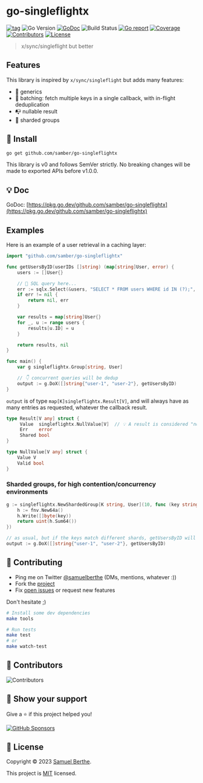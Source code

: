 
# go-singleflightx

[![tag](https://img.shields.io/github/tag/samber/go-singleflightx.svg)](https://github.com/samber/go-singleflightx/releases)
![Go Version](https://img.shields.io/badge/Go-%3E%3D%201.18.0-%23007d9c)
[![GoDoc](https://godoc.org/github.com/samber/go-singleflightx?status.svg)](https://pkg.go.dev/github.com/samber/go-singleflightx)
![Build Status](https://github.com/samber/go-singleflightx/actions/workflows/test.yml/badge.svg)
[![Go report](https://goreportcard.com/badge/github.com/samber/go-singleflightx)](https://goreportcard.com/report/github.com/samber/go-singleflightx)
[![Coverage](https://img.shields.io/codecov/c/github/samber/go-singleflightx)](https://codecov.io/gh/samber/go-singleflightx)
[![Contributors](https://img.shields.io/github/contributors/samber/go-singleflightx)](https://github.com/samber/go-singleflightx/graphs/contributors)
[![License](https://img.shields.io/github/license/samber/go-singleflightx)](./LICENSE)

> x/sync/singleflight but better

## Features

This library is inspired by `x/sync/singleflight` but adds many features:
- 🧬 generics
- 🍱 batching: fetch multiple keys in a single callback, with in-flight deduplication
- 📭 nullable result
- 🍕 sharded groups

## 🚀 Install

```sh
go get github.com/samber/go-singleflightx
```

This library is v0 and follows SemVer strictly. No breaking changes will be made to exported APIs before v1.0.0.

## 💡 Doc

GoDoc: [https://pkg.go.dev/github.com/samber/go-singleflightx](https://pkg.go.dev/github.com/samber/go-singleflightx)

## Examples

Here is an example of a user retrieval in a caching layer:

```go
import "github.com/samber/go-singleflightx"

func getUsersByID(userIDs []string) (map[string]User, error) {
    users := []User{}

    // 📍 SQL query here...
    err := sqlx.Select(&users, "SELECT * FROM users WHERE id IN (?);", userIDs...)
    if err != nil {
        return nil, err
    }

    var results = map[string]User{}
    for _, u := range users {
        results[u.ID] = u
    }

    return results, nil
}

func main() {
    var g singleflightx.Group[string, User]

    // 👇 concurrent queries will be dedup
    output := g.DoX([]string{"user-1", "user-2"}, getUsersByID)
}
```

`output` is of type `map[K]singleflightx.Result[V]`, and will always have as many entries as requested, whatever the callback result.

```go
type Result[V any] struct {
  	 Value  singleflightx.NullValue[V]  // 💡 A result is considered "null" if the callback did not return it.
  	 Err    error
  	 Shared bool
}

type NullValue[V any] struct {
	Value V
	Valid bool
}
```

### Sharded groups, for high contention/concurrency environments

```go
g := singleflightx.NewShardedGroup[K string, User](10, func (key string) uint {
    h := fnv.New64a()
    h.Write([]byte(key))
    return uint(h.Sum64())
})

// as usual, but if the keys match different shards, getUsersByID will be called twice
output := g.DoX([]string{"user-1", "user-2"}, getUsersByID) 
```


## 🤝 Contributing

- Ping me on Twitter [@samuelberthe](https://twitter.com/samuelberthe) (DMs, mentions, whatever :))
- Fork the [project](https://github.com/samber/go-singleflightx)
- Fix [open issues](https://github.com/samber/go-singleflightx/issues) or request new features

Don't hesitate ;)

```bash
# Install some dev dependencies
make tools

# Run tests
make test
# or
make watch-test
```

## 👤 Contributors

![Contributors](https://contrib.rocks/image?repo=samber/go-singleflightx)

## 💫 Show your support

Give a ⭐️ if this project helped you!

[![GitHub Sponsors](https://img.shields.io/github/sponsors/samber?style=for-the-badge)](https://github.com/sponsors/samber)

## 📝 License

Copyright © 2023 [Samuel Berthe](https://github.com/samber).

This project is [MIT](./LICENSE) licensed.
